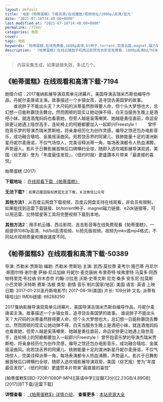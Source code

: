```yaml
---
layout: default
title: '电影《帕蒂蛋糕》下载资源/在线播放/视频地址/1080p/高清/蓝光'
date: "2021-07-10T14:40:00+0800"
last_modified_at: "2021-07-10T14:40:00+0800"
permalink: /7194/
categories: 电影
cover:
tags: 电影
keywords: '帕蒂蛋糕,在线免费看,1080p高清,bt种子,torrent,百度云盘,magnet,磁力链,迅雷下载资源'
description: '《帕蒂蛋糕》在线云播放手机西瓜影院吉吉影音免费看，1080p高清bd/hd未删减完整版和tc抢先枪版，mkv/mp4格式，附带bt/torrent种子、magnet/磁力链、百度云盘、网盘资源迅雷下载链接'
---
```


>内容采集生成，如果链接失效，多试几个。


## 《帕蒂蛋糕》在线观看和高清下载-7194

剧情介绍：2017戛纳影展导演双周单元闭幕片。美国导演吉瑞米杰斯伯编导作品，丹妮尔麦唐诺主演。故事描述一个乡镇女孩，追寻饶舌美国梦的故事。 　　谁说胖子不能出头天？大尺码的派蒂虽然胖得要人命，但个头大梦想也大，总幻想一日能称霸饶舌舞台。然而困顿的现实让她动弹不得，白天当服务生晚上是酒吧小妹，就连酒鬼妈妈也看衰她，但旁人越是奚落嘲笑、她越是勇往直前，命运安排更让她遇上隐世高手，连轮椅上的阿嬷都要加入一起即兴Freestyle！ 　　曾怀抱音乐梦的导演杰瑞米贾斯柏，将亲身经历化为创作灵感，编导之馀还包办电影音乐，成功融合嘻哈、金属摇滚曲风。宛若饶舌界的阿黛儿、铁肺能量十足的澳洲新星丹妮尔麦唐诺，不仅气场惊人，完美诠释派蒂一角，每场表演都令人热血沸腾，声势逼人。影片于日舞影展首映后口碑横扫全球，随即入选坎城影展导演双週，美国〈综艺报〉誉为「年度最佳发现」，〈纽约时报〉更盛讚本片带来「最直接的喜悦」


帕蒂蛋糕 (2017)

**下载地址**： [在线观看下载 《帕蒂蛋糕》](https://www.btbtdy.me/btdy/dy13421.html) 


**无法下载?**：`如果迅雷因版权原因无法下载，关注微信公众号 `

**其他方法1**：从百度云网盘下载视频，百度云网盘支持在线观看，非会员有限制，如果能找到迅雷下载链接、bt/torrent种子、magnet磁力链接、e2dk链接等，可以用迅雷、比特彗星等工具将完整视频下载到本地。

**其他方法2**：用手机云播、西瓜影院、吉吉影音等在线免费观看《帕蒂蛋糕》，一般提供1080p高清、hd/bd高清视频、tc抢先版视频，视频为mkv或mp4格式，不同站点视频质量和播放速度不同。


## 《帕蒂蛋糕$》在线观看和高清下载-50389

导演: 杰勒米·贾斯珀 编剧: 杰勒米·贾斯珀 主演: 凯西·莫拉蒂 麦考尔·隆巴蒂 丹尼尔·斯图尔特·谢尔曼 萨赫·尼瓜加赫 丹妮尔·麦克唐纳 布里奇特·埃弗里特 马莫多·阿西 帕特里克·布拉纳 铃木杏奈 约翰·沙拉恩 沃斯·史蒂文斯 尼克·桑多 安东尼·拉莫斯 小巴灵顿·沃特斯 费斯·洛根 类型: 剧情 音乐 制片国家/地区: 美国 语言: 英语 上映日期: 2017-01-23(圣丹斯电影节) 2017-08-18(美国) 片长: 109分钟 又名: 派蒂有嘻哈(台) IMDb链接: tt6288250

2017戛纳影展导演双周单元闭幕片。美国导演吉瑞米杰斯伯编导作品，丹妮尔麦唐诺主演。故事描述一个乡镇女孩，追寻饶舌美国梦的故事。 谁说胖子不能出头天？大尺码的派蒂虽然胖得要人命，但个头大梦想也大，总幻想一日能称霸饶舌舞台。然而困顿的现实让她动弹不得，白天当服务生晚上是酒吧小妹，就连酒鬼妈妈也看衰她，但旁人越是奚落嘲笑、她越是勇往直前，命运安排更让她遇上隐世高手，连轮椅上的阿嬷都要加入一起即兴Freestyle！ 曾怀抱音乐梦的导演杰瑞米贾斯柏，将亲身经历化为创作灵感，编导之馀还包办电影音乐，成功融合嘻哈、金属摇滚曲风。宛若饶舌界的阿黛儿、铁肺能量十足的澳洲新星丹妮尔麦唐诺，不仅气场惊人，完美诠释派蒂一角，每场表演都令人热血沸腾，声势逼人。影片于日舞影展首映后口碑横扫全球，随即入选坎城影展导演双周，美国〈综艺报〉誉为“年度最佳发现”，〈纽约时报〉更盛赞本片带来“最直接的喜悦”


[帕蒂蛋糕$][BD-720P/1080P-MP4][英语中字][豆瓣7.3分][2.23GB/4.89GB][2017][BT下载/迅雷下载]

**详情查看**： [《帕蒂蛋糕$》详情介绍](/movie/50389/)， **查看更多**：[本站资源大全](/movie/t/all/)

